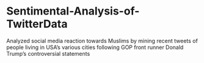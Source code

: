 # Sentimental-Analysis-of-TwitterData
Analyzed social media reaction towards Muslims by mining recent tweets of people living in USA’s various cities following GOP front runner Donald Trump’s controversial statements

